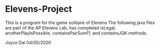 # Elevens-Project
This is a program for the game solitaire of Elevens
The following java files are part of the AP Elevens Lab, has completed isLegal, anotherPlayIsPossible, containsPairSum11, and containsJQK methods.

Joyce Dai
04/05/2020
